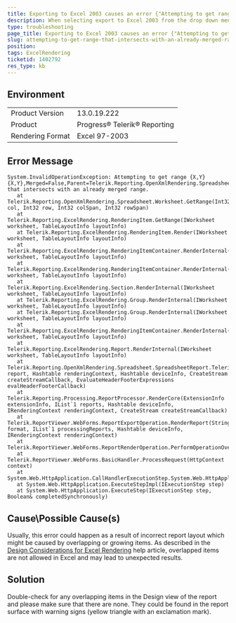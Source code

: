 ```yaml
---
title: Exporting to Excel 2003 causes an error {"Attempting to get range {X,Y}{X,Y},Merged=False,Parent=ReportName, that intersects with an already merged range."}
description: When selecting export to Excel 2003 from the drop down menu an error {"Attempting to get range,Merged=False,Parent=, that intersects with an already merged range."} occurs
type: troubleshooting
page_title: Exporting to Excel 2003 causes an error {"Attempting to get range {X,Y}{X,Y},Merged=False,Parent=ReportName, that intersects with an already merged range."}
slug: attempting-to-get-range-that-intersects-with-an-already-merged-range
position: 
tags: ExcelRendering
ticketid: 1402792
res_type: kb
---
```


## Environment
<table>
	<tr>
		<td>Product Version</td>
		<td>13.0.19.222</td>
	</tr>
	<tr>
		<td>Product</td>
		<td>Progress® Telerik® Reporting</td>
	</tr>
	<tr>
		<td>Rendering Format</td>
		<td>Excel 97-2003</td>
	</tr>
</table>


## Error Message
```
System.InvalidOperationException: Attempting to get range {X,Y}{X,Y},Merged=False,Parent=Telerik.Reporting.OpenXmlRendering.Spreadsheet.Worksheet, that intersects with an already merged range.
   at Telerik.Reporting.OpenXmlRendering.Spreadsheet.Worksheet.GetRange(Int32 col, Int32 row, Int32 colSpan, Int32 rowSpan)
   at Telerik.Reporting.ExcelRendering.RenderingItem.GetRange(IWorksheet worksheet, TableLayoutInfo layoutInfo)
   at Telerik.Reporting.ExcelRendering.RenderingItem.Render(IWorksheet worksheet, TableLayoutInfo layoutInfo)
   at Telerik.Reporting.ExcelRendering.RenderingItemContainer.RenderInternal(IWorksheet worksheet, TableLayoutInfo layoutInfo)
   at Telerik.Reporting.ExcelRendering.RenderingItemContainer.RenderInternal(IWorksheet worksheet, TableLayoutInfo layoutInfo)
   at Telerik.Reporting.ExcelRendering.Section.RenderInternal(IWorksheet worksheet, TableLayoutInfo layoutInfo)
   at Telerik.Reporting.ExcelRendering.Group.RenderInternal(IWorksheet worksheet, TableLayoutInfo layoutInfo)
   at Telerik.Reporting.ExcelRendering.Group.RenderInternal(IWorksheet worksheet, TableLayoutInfo layoutInfo)
   at Telerik.Reporting.ExcelRendering.RenderingItemContainer.RenderInternal(IWorksheet worksheet, TableLayoutInfo layoutInfo)
   at Telerik.Reporting.ExcelRendering.Report.RenderInternal(IWorksheet worksheet, TableLayoutInfo layoutInfo)
   at Telerik.Reporting.OpenXmlRendering.Spreadsheet.SpreadsheetReport.Telerik.Reporting.Processing.IRenderingExtension.Render(Report report, Hashtable renderingContext, Hashtable deviceInfo, CreateStream createStreamCallback, EvaluateHeaderFooterExpressions evalHeaderFooterCallback)
   at Telerik.Reporting.Processing.ReportProcessor.RenderCore(ExtensionInfo extensionInfo, IList`1 reports, Hashtable deviceInfo, IRenderingContext renderingContext, CreateStream createStreamCallback)
   at Telerik.ReportViewer.WebForms.ReportExportOperation.RenderReport(String format, IList`1 processingReports, Hashtable deviceInfo, IRenderingContext renderingContext)
   at Telerik.ReportViewer.WebForms.ReportRenderOperation.PerformOperationOverride()
   at Telerik.ReportViewer.WebForms.BasicHandler.ProcessRequest(HttpContext context)
   at System.Web.HttpApplication.CallHandlerExecutionStep.System.Web.HttpApplication.IExecutionStep.Execute()
   at System.Web.HttpApplication.ExecuteStepImpl(IExecutionStep step)
   at System.Web.HttpApplication.ExecuteStep(IExecutionStep step, Boolean& completedSynchronously)
```

## Cause\Possible Cause(s)
Usually, this error could happen as a result of incorrect report layout which might be caused by overlapping or growing items. As described in the [Design Considerations for Excel Rendering](https://docs.telerik.com/reporting/designing-reports-considerations-excel) help article, overlapped items are not allowed in Excel and may lead to unexpected results.

## Solution
Double-check for any overlapping items in the Design view of the report and please make sure that there are none. They could be found in the report surface with warning signs (yellow triangle with an exclamation mark).
